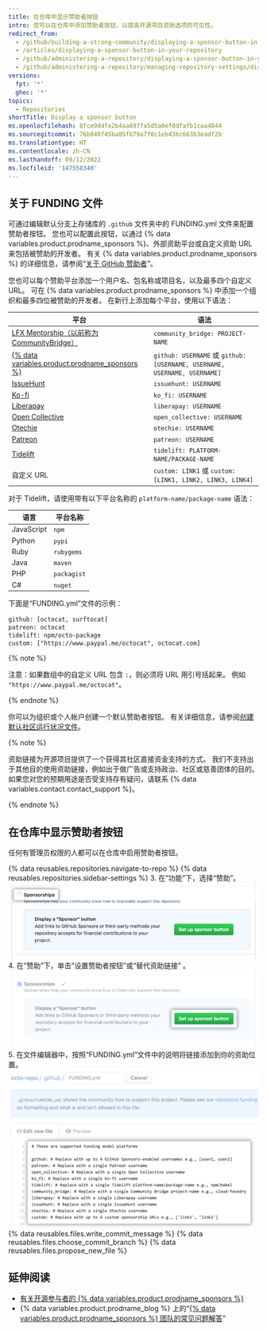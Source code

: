```yaml
---
title: 在仓库中显示赞助者按钮
intro: 您可以在仓库中添加赞助者按钮，以提高开源项目资助选项的可见性。
redirect_from:
  - /github/building-a-strong-community/displaying-a-sponsor-button-in-your-repository
  - /articles/displaying-a-sponsor-button-in-your-repository
  - /github/administering-a-repository/displaying-a-sponsor-button-in-your-repository
  - /github/administering-a-repository/managing-repository-settings/displaying-a-sponsor-button-in-your-repository
versions:
  fpt: '*'
  ghec: '*'
topics:
  - Repositories
shortTitle: Display a sponsor button
ms.openlocfilehash: 8fce9d4fe2b4aa697fa5d5a0ef0dfafb1caa4844
ms.sourcegitcommit: 76b840f45ba85fb79a7f0c1eb43bc663b3eadf2b
ms.translationtype: HT
ms.contentlocale: zh-CN
ms.lasthandoff: 09/12/2022
ms.locfileid: '147558340'
---
```

## 关于 FUNDING 文件

可通过编辑默认分支上存储库的 `.github` 文件夹中的 FUNDING.yml 文件来配置赞助者按钮。 您也可以配置此按钮，以通过 {% data variables.product.prodname_sponsors %}、外部资助平台或自定义资助 URL 来包括被赞助的开发者。 有关 {% data variables.product.prodname_sponsors %} 的详细信息，请参阅“[关于 GitHub 赞助者](/sponsors/getting-started-with-github-sponsors/about-github-sponsors)”。

您也可以每个赞助平台添加一个用户名、包名称或项目名，以及最多四个自定义 URL。 可在 {% data variables.product.prodname_sponsors %} 中添加一个组织和最多四位被赞助的开发者。 在新行上添加每个平台，使用以下语法：

平台 | 语法
-------- | -----
[LFX Mentorship（以前称为 CommunityBridge）](https://lfx.linuxfoundation.org/tools/mentorship) | `community_bridge: PROJECT-NAME`
[{% data variables.product.prodname_sponsors %}](https://github.com/sponsors) | `github: USERNAME` 或 `github: [USERNAME, USERNAME, USERNAME, USERNAME]`
[IssueHunt](https://issuehunt.io/) | `issuehunt: USERNAME`
[Ko-fi](https://ko-fi.com/) | `ko_fi: USERNAME`
[Liberapay](https://en.liberapay.com/) | `liberapay: USERNAME`
[Open Collective](https://opencollective.com/) | `open_collective: USERNAME`
[Otechie](https://otechie.com/)| `otechie: USERNAME`
[Patreon](https://www.patreon.com/) | `patreon: USERNAME`
[Tidelift](https://tidelift.com/) | `tidelift: PLATFORM-NAME/PACKAGE-NAME`
自定义 URL | `custom: LINK1` 或 `custom: [LINK1, LINK2, LINK3, LINK4]`

对于 Tidelift，请使用带有以下平台名称的 `platform-name/package-name` 语法：

语言 | 平台名称
-------- | -------------
JavaScript | `npm`
Python | `pypi`
Ruby | `rubygems`
Java | `maven`
PHP | `packagist`
C# | `nuget`

下面是“FUNDING.yml”文件的示例：
```
github: [octocat, surftocat]
patreon: octocat
tidelift: npm/octo-package
custom: ["https://www.paypal.me/octocat", octocat.com]
```

{% note %}

注意：如果数组中的自定义 URL 包含 `:`，则必须将 URL 用引号括起来。 例如 `"https://www.paypal.me/octocat"`。

{% endnote %}

你可以为组织或个人帐户创建一个默认赞助者按钮。 有关详细信息，请参阅[创建默认社区运行状况文件](/communities/setting-up-your-project-for-healthy-contributions/creating-a-default-community-health-file)。

{% note %}

资助链接为开源项目提供了一个获得其社区直接资金支持的方式。 我们不支持出于其他目的使用资助链接，例如出于做广告或支持政治、社区或慈善团体的目的。 如果您对您的预期用途是否受支持存有疑问，请联系 {% data variables.contact.contact_support %}。

{% endnote %}

## 在仓库中显示赞助者按钮

任何有管理员权限的人都可以在仓库中启用赞助者按钮。

{% data reusables.repositories.navigate-to-repo %} {% data reusables.repositories.sidebar-settings %}
3. 在“功能”下，选择“赞助”。
  ![用于启用“赞助”的复选框](/assets/images/help/sponsors/sponsorships-checkbox.png)
4. 在“赞助”下，单击“设置赞助者按钮”或“替代资助链接” 。
  ![用于设置“赞助者按钮”的按钮](/assets/images/help/sponsors/sponsor-set-up-button.png)
5. 在文件编辑器中，按照“FUNDING.yml”文件中的说明将链接添加到你的资助位置。
  ![编辑 FUNDING 文件以将链接添加到资助位置](/assets/images/help/sponsors/funding-yml-file.png) {% data reusables.files.write_commit_message %} {% data reusables.files.choose_commit_branch %} {% data reusables.files.propose_new_file %}

## 延伸阅读
- [有关开源参与者的 {% data variables.product.prodname_sponsors %}](/sponsors/receiving-sponsorships-through-github-sponsors/about-github-sponsors-for-open-source-contributors)
- {% data variables.product.prodname_blog %} 上的“[{% data variables.product.prodname_sponsors %} 团队的常见问题解答](https://github.blog/2019-06-12-faq-with-the-github-sponsors-team/)”
